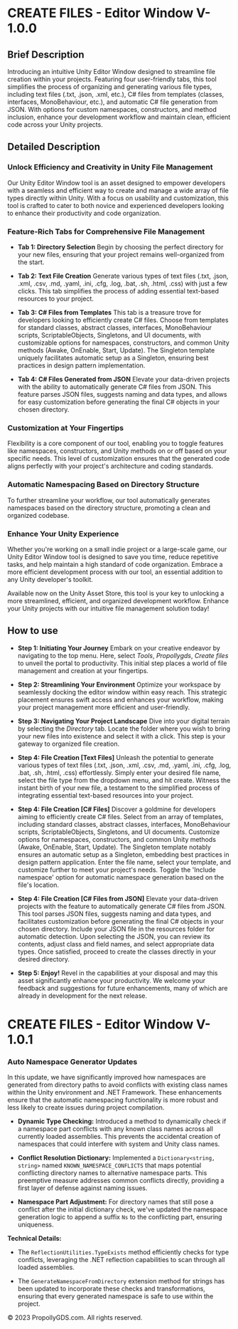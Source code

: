 # CREATE FILES - Editor Window V-1.0.0

## Brief Description

Introducing an intuitive Unity Editor Window designed to streamline file creation within your projects. Featuring four user-friendly tabs, this tool simplifies the process of organizing and generating various file types, including text files (.txt, .json, .xml, etc.), C# files from templates (classes, interfaces, MonoBehaviour, etc.), and automatic C# file generation from JSON. With options for custom namespaces, constructors, and method inclusion, enhance your development workflow and maintain clean, efficient code across your Unity projects.

## Detailed Description

### Unlock Efficiency and Creativity in Unity File Management

Our Unity Editor Window tool is an asset designed to empower developers with a seamless and efficient way to create and manage a wide array of file types directly within Unity. With a focus on usability and customization, this tool is crafted to cater to both novice and experienced developers looking to enhance their productivity and code organization.

### Feature-Rich Tabs for Comprehensive File Management

- **Tab 1: Directory Selection**
  Begin by choosing the perfect directory for your new files, ensuring that your project remains well-organized from the start.

- **Tab 2: Text File Creation**
  Generate various types of text files (.txt, .json, .xml, .csv, .md, .yaml, .ini, .cfg, .log, .bat, .sh, .html, .css) with just a few clicks. This tab simplifies the process of adding essential text-based resources to your project.

- **Tab 3: C# Files from Templates**
  This tab is a treasure trove for developers looking to efficiently create C# files. Choose from templates for standard classes, abstract classes, interfaces, MonoBehaviour scripts, ScriptableObjects, Singletons, and UI documents, with customizable options for namespaces, constructors, and common Unity methods (Awake, OnEnable, Start, Update). The Singleton template uniquely facilitates automatic setup as a Singleton, ensuring best practices in design pattern implementation.

- **Tab 4: C# Files Generated from JSON**
  Elevate your data-driven projects with the ability to automatically generate C# files from JSON. This feature parses JSON files, suggests naming and data types, and allows for easy customization before generating the final C# objects in your chosen directory.

### Customization at Your Fingertips

Flexibility is a core component of our tool, enabling you to toggle features like namespaces, constructors, and Unity methods on or off based on your specific needs. This level of customization ensures that the generated code aligns perfectly with your project's architecture and coding standards.

### Automatic Namespacing Based on Directory Structure

To further streamline your workflow, our tool automatically generates namespaces based on the directory structure, promoting a clean and organized codebase.

### Enhance Your Unity Experience

Whether you're working on a small indie project or a large-scale game, our Unity Editor Window tool is designed to save you time, reduce repetitive tasks, and help maintain a high standard of code organization. Embrace a more efficient development process with our tool, an essential addition to any Unity developer's toolkit.

Available now on the Unity Asset Store, this tool is your key to unlocking a more streamlined, efficient, and organized development workflow. Enhance your Unity projects with our intuitive file management solution today!

## How to use

- **Step 1: Initiating Your Journey**
  Embark on your creative endeavor by navigating to the top menu. Here, select *Tools*, *Propollygds*, *Create files* to unveil the portal to productivity. This initial step places a world of file management and creation at your fingertips.

- **Step 2: Streamlining Your Environment**
  Optimize your workspace by seamlessly docking the editor window within easy reach. This strategic placement ensures swift access and enhances your workflow, making your project management more efficient and user-friendly.

- **Step 3: Navigating Your Project Landscape**
  Dive into your digital terrain by selecting the *Directory* tab. Locate the folder where you wish to bring your new files into existence and select it with a click. This step is your gateway to organized file creation.

- **Step 4: File Creation [Text Files]**
  Unleash the potential to generate various types of text files (.txt, .json, .xml, .csv, .md, .yaml, .ini, .cfg, .log, .bat, .sh, .html, .css) effortlessly. Simply enter your desired file name, select the file type from the dropdown menu, and hit create. Witness the instant birth of your new file, a testament to the simplified process of integrating essential text-based resources into your project.

- **Step 4: File Creation [C# Files]**
  Discover a goldmine for developers aiming to efficiently create C# files. Select from an array of templates, including standard classes, abstract classes, interfaces, MonoBehaviour scripts, ScriptableObjects, Singletons, and UI documents. Customize options for namespaces, constructors, and common Unity methods (Awake, OnEnable, Start, Update). The Singleton template notably ensures an automatic setup as a Singleton, embedding best practices in design pattern application. Enter the file name, select your template, and customize further to meet your project's needs. Toggle the 'Include namespace' option for automatic namespace generation based on the file's location.

- **Step 4: File Creation [C# Files from JSON]**
  Elevate your data-driven projects with the feature to automatically generate C# files from JSON. This tool parses JSON files, suggests naming and data types, and facilitates customization before generating the final C# objects in your chosen directory. Include your JSON file in the resources folder for automatic detection. Upon selecting the JSON, you can review its contents, adjust class and field names, and select appropriate data types. Once satisfied, proceed to create the classes directly in your desired directory.

- **Step 5: Enjoy!**
  Revel in the capabilities at your disposal and may this asset significantly enhance your productivity. We welcome your feedback and suggestions for future enhancements, many of which are already in development for the next release.


# CREATE FILES - Editor Window V-1.0.1
### Auto Namespace Generator Updates
In this update, we have significantly improved how namespaces are generated from directory paths to avoid conflicts with existing class names within the Unity environment and .NET Framework. These enhancements ensure that the automatic namespacing functionality is more robust and less likely to create issues during project compilation.

- **Dynamic Type Checking:** Introduced a method to dynamically check if a namespace part conflicts with any known class names across all currently loaded assemblies. This prevents the accidental creation of namespaces that could interfere with system and Unity class names.

- **Conflict Resolution Dictionary:** Implemented a `Dictionary<string, string>` named `KNOWN_NAMESPACE_CONFLICTS` that maps potential conflicting directory names to alternative namespace parts. This preemptive measure addresses common conflicts directly, providing a first layer of defense against naming issues.

- **Namespace Part Adjustment:** For directory names that still pose a conflict after the initial dictionary check, we've updated the namespace generation logic to append a suffix `Ns` to the conflicting part, ensuring uniqueness.

**Technical Details:**
- The `ReflectionUtilities.TypeExists` method efficiently checks for type conflicts, leveraging the .NET reflection capabilities to scan through all loaded assemblies.

- The `GenerateNamespaceFromDirectory` extension method for strings has been updated to incorporate these checks and transformations, ensuring that every generated namespace is safe to use within the project.

© 2023 PropollyGDS.com. All rights reserved.
